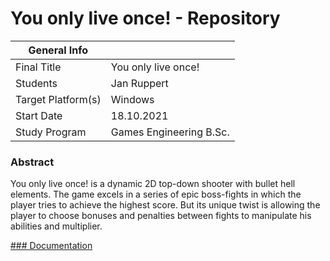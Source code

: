# You only live once! - Repository

|  General Info  | |
| ---|---|
| Final Title | You only live once! |
| Students | Jan Ruppert|
| Target Platform(s) | Windows |
| Start Date | 18.10.2021 |
| Study Program | Games Engineering B.Sc.|

### Abstract

You only live once! is a dynamic 2D top-down shooter with bullet hell elements. The game excels in a series of epic boss-fights in which the player tries to achieve the highest score. But its unique twist is allowing the player to choose bonuses and penalties between fights to manipulate his abilities and multiplier.

[### Documentation](documentation/doxygen/html/index.html)
